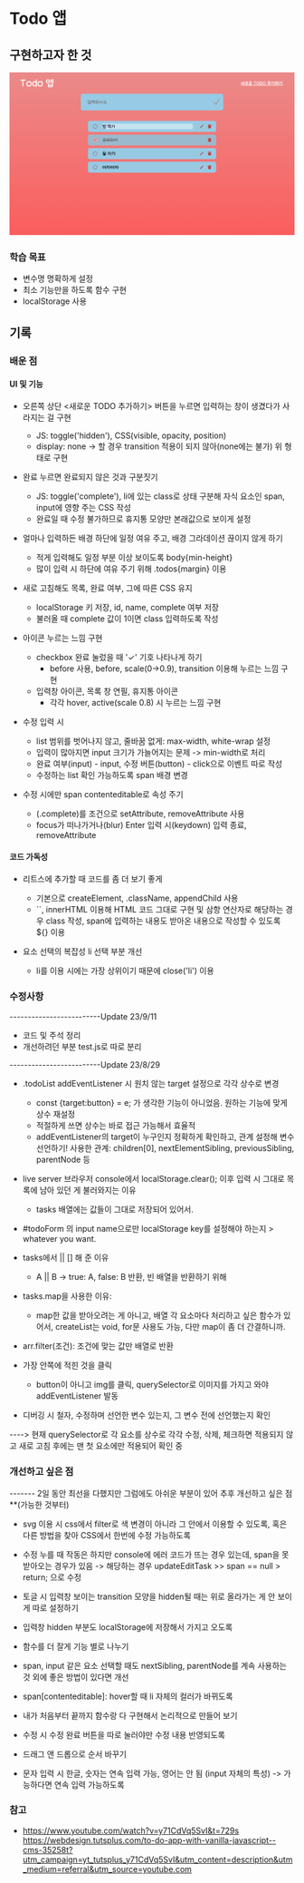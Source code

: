 # Todo 앱

## 구현하고자 한 것

![Alt text](image.png)

### 학습 목표

- 변수명 명확하게 설정
- 최소 기능만을 하도록 함수 구현
- localStorage 사용

## 기록

### 배운 점

#### UI 및 기능

- 오른쪽 상단 <새로운 TODO 추가하기> 버튼을 누르면 입력하는 창이 생겼다가 사라지는 걸 구현

  - JS: toggle('hidden'), CSS(visible, opacity, position)
  - display: none -> 할 경우 transition 적용이 되지 않아(none에는 불가) 위 형태로 구현

- 완료 누르면 완료되지 않은 것과 구분짓기

  - JS: toggle('complete'), li에 있는 class로 상태 구분해 자식 요소인 span, input에 영향 주는 CSS 작성
  - 완료일 때 수정 불가하므로 휴지통 모양만 본래값으로 보이게 설정

- 얼마나 입력하든 배경 하단에 일정 여유 주고, 배경 그라데이션 끊이지 않게 하기

  - 적게 입력해도 일정 부분 이상 보이도록 body{min-height}
  - 많이 입력 시 하단에 여유 주기 위해 .todos{margin} 이용

- 새로 고침해도 목록, 완료 여부, 그에 따른 CSS 유지

  - localStorage 키 저장, id, name, complete 여부 저장
  - 불러올 때 complete 값이 1이면 class 입력하도록 작성

- 아이콘 누르는 느낌 구현

  - checkbox 완료 눌렀을 때 '✓' 기호 나타나게 하기
    - before 사용, before, scale(0->0.9), transition 이용해 누르는 느낌 구현
  - 입력창 아이콘, 목록 창 연필, 휴지통 아이콘
    - 각각 hover, active(scale 0.8) 시 누르는 느낌 구현

- 수정 입력 시

  - list 범위를 벗어나지 않고, 줄바꿈 없게: max-width, white-wrap 설정
  - 입력이 많아지면 input 크기가 가늘어지는 문제 -> min-width로 처리
  - 완료 여부(input) - input, 수정 버튼(button) - click으로 이벤트 따로 작성
  - 수정하는 list 확인 가능하도록 span 배경 변경

- 수정 시에만 span contenteditable로 속성 주기
  - (.complete)를 조건으로 setAttribute, removeAttribute 사용
  - focus가 떠나가거나(blur) Enter 입력 시(keydown) 입력 종료, removeAttribute

#### 코드 가독성

- 리트스에 추가할 때 코드를 좀 더 보기 좋게

  - 기본으로 createElement, .className, appendChild 사용
  - ``, innerHTML 이용해 HTML 코드 그대로 구현 및 삼항 연산자로 해당하는 경우 class 작성, span에 입력하는 내용도 받아온 내용으로 작성할 수 있도록 ${} 이용

- 요소 선택의 복잡성 li 선택 부분 개선
  - li를 이용 시에는 가장 상위이기 때문에 close('li') 이용

<!-- Update 23/9/11 -->

### 수정사항

-------------------------Update 23/9/11

- 코드 및 주석 정리
- 개선하려던 부분 test.js로 따로 분리

-------------------------Update 23/8/29

- .todoList addEventListener 시 원치 않는 target 설정으로 각각 상수로 변경
  - const {target:button} = e; 가 생각한 기능이 아니었음. 원하는 기능에 맞게 상수 재설정
  - 적절하게 쓰면 상수는 바로 접근 가능해서 효율적
  - addEventListener의 target이 누구인지 정확하게 확인하고, 관계 설정해 변수 선언하기!
    사용한 관계: children[0], nextElementSibling, previousSibling, parentNode 등
- live server 브라우저 console에서 localStorage.clear(); 이후 입력 시 그대로 목록에 남아 있던 게 불러와지는 이유
  - tasks 배열에는 값들이 그대로 저장되어 있어서.
- #todoForm 의 input name으로만 localStorage key를 설정해야 하는지 > whatever you want.
- tasks에서 || [] 해 준 이유
  - A || B -> true: A, false: B 반환, 빈 배열을 반환하기 위해
- tasks.map을 사용한 이유:
  - map한 값을 받아오려는 게 아니고, 배열 각 요소마다 처리하고 싶은 함수가 있어서, createList는 void, for문 사용도 가능, 다만 map이 좀 더 간결하니까.
- arr.filter(조건): 조건에 맞는 값만 배열로 반환
- 가장 안쪽에 적힌 것을 클릭

  - button이 아니고 img를 클릭, querySelector로 이미지를 가지고 와야 addEventListener 발동

- 디버깅 시 철자, 수정하며 선언한 변수 있는지, 그 변수 전에 선언했는지 확인

----> 현재 querySelector로 각 요소를 상수로 각각 수정, 삭제, 체크하면 적용되지 않고 새로 고침 후에는 맨 첫 요소에만 적용되어 확인 중

### 개선하고 싶은 점

------- 2일 동안 최선을 다했지만 그럼에도 아쉬운 부분이 있어 추후 개선하고 싶은 점
\*\*(가능한 것부터)

- svg 이용 시 css에서 filter로 색 변경이 아니라 그 안에서 이용할 수 있도록, 혹은 다른 방법을 찾아 CSS에서 한번에 수정 가능하도록
- 수정 누를 때 작동은 하지만 console에 에러 코드가 뜨는 경우 있는데, span을 못 받아오는 경우가 있음 -> 해당하는 경우 updateEditTask >> span == null > return; 으로 수정
- 토글 시 입력창 보이는 transition 모양을 hidden될 때는 위로 올라가는 게 안 보이게 따로 설정하기
- 입력창 hidden 부분도 localStorage에 저장해서 가지고 오도록
- 함수를 더 잘게 기능 별로 나누기

- span, input 같은 요소 선택할 때도 nextSibling, parentNode를 계속 사용하는 것 외에 좋은 방법이 있다면 개선
- span[contenteditable]: hover할 때 li 자체의 컬러가 바뀌도록
- 내가 처음부터 끝까지 함수랑 다 구현해서 논리적으로 만들어 보기
- 수정 시 수정 완료 버튼을 따로 눌러야만 수정 내용 반영되도록
- 드래그 앤 드롭으로 순서 바꾸기

- 문자 입력 시 한글, 숫자는 연속 입력 가능, 영어는 안 됨 (input 자체의 특성) -> 가능하다면 연속 입력 가능하도록

### 참고

- https://www.youtube.com/watch?v=y71CdVq5SvI&t=729s
  https://webdesign.tutsplus.com/to-do-app-with-vanilla-javascript--cms-35258t?utm_campaign=yt_tutsplus_y71CdVq5SvI&utm_content=description&utm_medium=referral&utm_source=youtube.com
